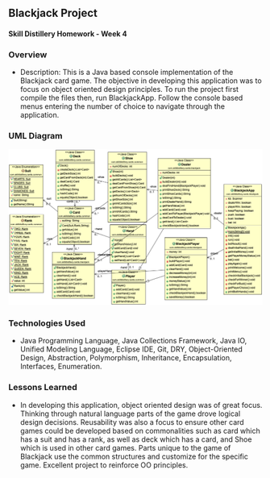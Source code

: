 ## Blackjack Project
#### Skill Distillery Homework - Week 4

### Overview
* Description:
This is a Java based console implementation of the Blackjack card game. The objective in developing this application was to focus on object oriented design principles. To run the project first compile the files then, run BlackjackApp. Follow the console based menus entering the number of choice to navigate through the application.

### UML Diagram

![UML Diagram](https://github.com/robrides/BlackjackProject/blob/master/BlackjackUML.png)

### Technologies Used
 * Java Programming Language, Java Collections Framework, Java IO, Unified Modeling Language, Eclipse IDE, Git, DRY, Object-Oriented Design, Abstraction, Polymorphism, Inheritance, Encapsulation, Interfaces, Enumeration.


### Lessons Learned

* In developing this application, object oriented design was of great focus. Thinking through natural language parts of the game drove logical design decisions. Reusability was also a focus to ensure other card games could be developed based on commonalities such as card which has a suit and has a rank, as well as deck which has a card, and Shoe which is used in other card games. Parts unique to the game of Blackjack use the common structures and customize for the specific game. Excellent project to reinforce OO principles.
